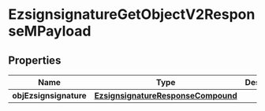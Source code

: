 
# EzsignsignatureGetObjectV2ResponseMPayload

## Properties
Name | Type | Description | Notes
------------ | ------------- | ------------- | -------------
**objEzsignsignature** | [**EzsignsignatureResponseCompound**](EzsignsignatureResponseCompound.md) |  | 



